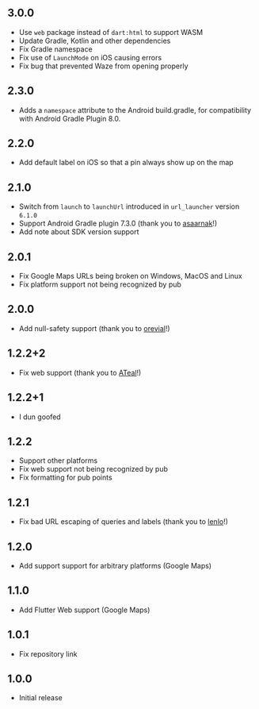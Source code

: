 ## 3.0.0

- Use `web` package instead of `dart:html` to support WASM
- Update Gradle, Kotlin and other dependencies
- Fix Gradle namespace
- Fix use of `LaunchMode` on iOS causing errors
- Fix bug that prevented Waze from opening properly

## 2.3.0

- Adds a `namespace` attribute to the Android build.gradle, for compatibility with Android Gradle Plugin 8.0.

## 2.2.0

- Add default label on iOS so that a pin always show up on the map

## 2.1.0

- Switch from `launch` to `launchUrl` introduced in `url_launcher` version `6.1.0`
- Support Android Gradle plugin 7.3.0 (thank you to [asaarnak](https://github.com/asaarnak)!)
- Add note about SDK version support

## 2.0.1

- Fix Google Maps URLs being broken on Windows, MacOS and Linux
- Fix platform support not being recognized by pub

## 2.0.0

- Add null-safety support (thank you to [orevial](https://github.com/orevial)!)

## 1.2.2+2

- Fix web support (thank you to [ATeal](https://github.com/ATeal)!)

## 1.2.2+1

- I dun goofed

## 1.2.2

- Support other platforms
- Fix web support not being recognized by pub
- Fix formatting for pub points

## 1.2.1

- Fix bad URL escaping of queries and labels (thank you to [lenlo](https://github.com/lenlo)!)

## 1.2.0

- Add support support for arbitrary platforms (Google Maps)

## 1.1.0

- Add Flutter Web support (Google Maps)

## 1.0.1

- Fix repository link

## 1.0.0

- Initial release
